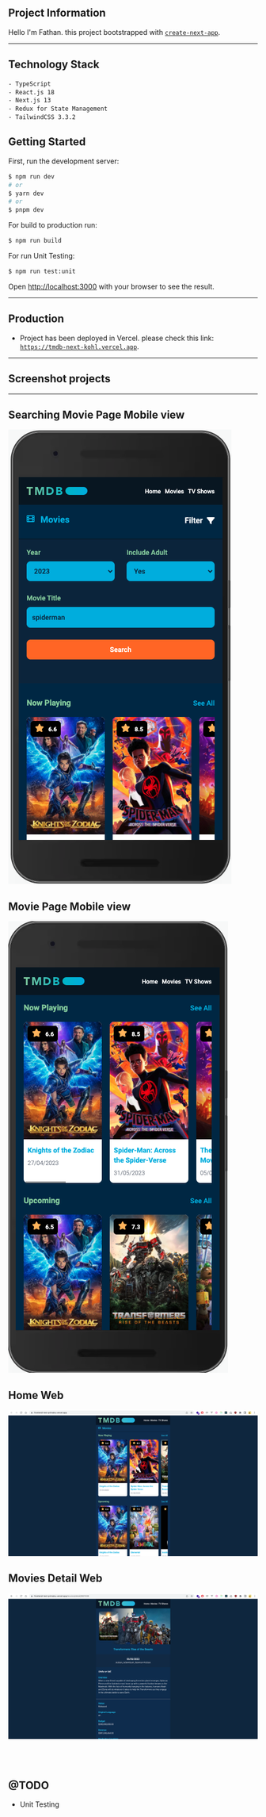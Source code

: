 ## Project Information


Hello I'm Fathan. this project bootstrapped with [`create-next-app`](https://github.com/vercel/next.js/tree/canary/packages/create-next-app).

----

## Technology Stack

```bash
- TypeScript
- React.js 18
- Next.js 13
- Redux for State Management
- TailwindCSS 3.3.2
```

## Getting Started

First, run the development server:

```bash
$ npm run dev
# or
$ yarn dev
# or
$ pnpm dev
```

For build to production run:
```bash
$ npm run build
```

For run Unit Testing:
```bash
$ npm run test:unit
```

Open [http://localhost:3000](http://localhost:3000) with your browser to see the result.

----

## Production
- Project has been deployed in Vercel. please check this link: [`https://tmdb-next-kohl.vercel.app`](https://tmdb-next-kohl.vercel.app).

----

## Screenshot projects
----

## Searching Movie Page Mobile view<br>
![](./src/assets/images/m1.png)

## Movie Page Mobile view<br>
![](./src/assets/images/m2.png)

## Home Web<br>
![](./src/assets/images/ss1.png)

## Movies Detail Web<br>
![](./src/assets/images/ss2.png)

<br>
<br>

## @TODO
- Unit Testing